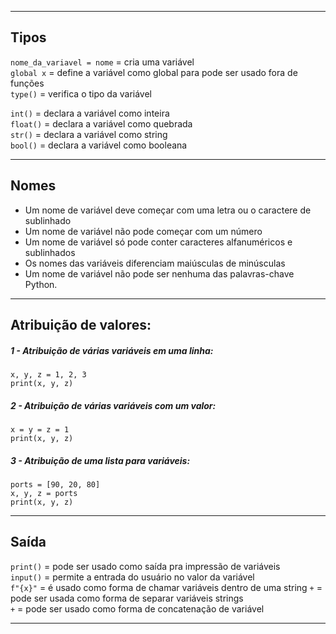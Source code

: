 ___
## Tipos

`nome_da_variavel = nome`  = cria uma variável  
`global x` = define a variável como global para pode ser usado fora de funções  
`type()` = verifica o tipo da variável  

`int()` = declara a variável como inteira  
`float()` = declara a variável como quebrada  
`str()` = declara a variável como string  
`bool()` = declara a variável como booleana  

___
## Nomes

* Um nome de variável deve começar com uma letra ou o caractere de sublinhado  
* Um nome de variável não pode começar com um número  
* Um nome de variável só pode conter caracteres alfanuméricos e sublinhados  
* Os nomes das variáveis diferenciam maiúsculas de minúsculas  
* Um nome de variável não pode ser nenhuma das palavras-chave Python.  

_____________________________________________________________________________
## Atribuição de valores:

##### 1 - Atribuição de várias variáveis em uma linha:

```
x, y, z = 1, 2, 3
print(x, y, z)
```

##### 2 - Atribuição de várias variáveis com um valor:

```
x = y = z = 1
print(x, y, z)
```

##### 3 - Atribuição de uma lista para variáveis:

```
ports = [90, 20, 80]
x, y, z = ports
print(x, y, z)
```

___
## Saída

`print()` = pode ser usado como saída pra impressão de variáveis  
`input()` = permite a entrada do usuário no valor da variável  
`f"{x}"` = é usado como forma de chamar variáveis dentro de uma string
`+` = pode ser usada como forma de separar variáveis strings  
`+` = pode ser usado como forma de concatenação de variável  

___